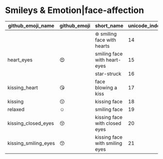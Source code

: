 # Smileys & Emotion|face-affection

|github_emoji_name|github_emoji|short_name|unicode_index|
|---|---|---|---|
|||⊛ smiling face with hearts|14|
|heart_eyes|:heart_eyes:|smiling face with heart-eyes|15|
|||star-struck|16|
|kissing_heart|:kissing_heart:|face blowing a kiss|17|
|kissing|:kissing:|kissing face|18|
|relaxed|:relaxed:|smiling face|19|
|kissing_closed_eyes|:kissing_closed_eyes:|kissing face with closed eyes|20|
|kissing_smiling_eyes|:kissing_smiling_eyes:|kissing face with smiling eyes|21|
